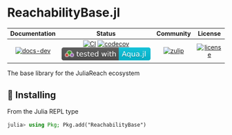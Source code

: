 # ReachabilityBase.jl

| **Documentation** | **Status** | **Community** | **License** |
|:-----------------:|:----------:|:-------------:|:-----------:|
| [![docs-dev][dev-img]][dev-url] | [![CI][ci-img]][ci-url] [![codecov][cov-img]][cov-url] [![aqua][aqua-img]][aqua-url] | [![zulip][chat-img]][chat-url] | [![license][lic-img]][lic-url] |

[dev-img]: https://img.shields.io/badge/docs-latest-blue.svg
[dev-url]: https://juliareach.github.io/ReachabilityBase.jl/dev/
[ci-img]: https://github.com/JuliaReach/ReachabilityBase.jl/workflows/CI/badge.svg
[ci-url]: https://github.com/JuliaReach/ReachabilityBase.jl/actions/workflows/ci.yml
[cov-img]: https://codecov.io/github/JuliaReach/ReachabilityBase.jl/coverage.svg
[cov-url]: https://app.codecov.io/github/JuliaReach/ReachabilityBase.jl
[aqua-img]: https://raw.githubusercontent.com/JuliaTesting/Aqua.jl/master/badge.svg
[aqua-url]: https://github.com/JuliaTesting/Aqua.jl
[chat-img]: https://img.shields.io/badge/zulip-join_chat-brightgreen.svg
[chat-url]: https://julialang.zulipchat.com/#narrow/stream/278609-juliareach
[lic-img]: https://img.shields.io/github/license/mashape/apistatus.svg
[lic-url]: https://github.com/JuliaReach/ReachabilityBase.jl/blob/master/LICENSE

The base library for the JuliaReach ecosystem

## 💾 Installing

From the Julia REPL type

```julia
julia> using Pkg; Pkg.add("ReachabilityBase")
```
